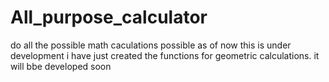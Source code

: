 # All_purpose_calculator
do all the possible math caculations possible
as of now this is under development i have just created the functions for geometric calculations.
it will bbe developed soon
